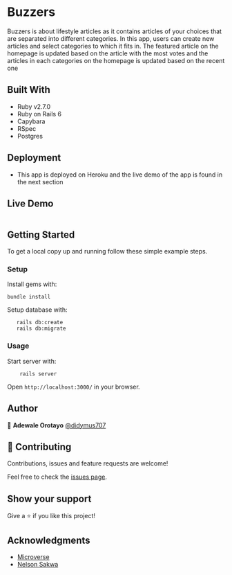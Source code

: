 # Buzzers

 Buzzers is about lifestyle articles as it contains articles of your choices that are separated into different categories. In this app, users can create new articles and select categories to which it fits in. The featured article on the homepage is updated based on the article with the most votes and the articles in each categories on the homepage is updated based on the recent one


## Built With

- Ruby v2.7.0
- Ruby on Rails 6
- Capybara
- RSpec
- Postgres

## Deployment
- This app is deployed on Heroku and the live demo of the app is found in the next section

## Live Demo
```
```

## Getting Started

To get a local copy up and running follow these simple example steps.


### Setup

Install gems with:

```
bundle install
```

Setup database with:

```
   rails db:create
   rails db:migrate
```

### Usage

Start server with:

```
    rails server
```

Open `http://localhost:3000/` in your browser.


## Author

👤 **Adewale Orotayo** 
 [@didymus707](https://github.com/didymus707)

## 🤝 Contributing

Contributions, issues and feature requests are welcome!

Feel free to check the [issues page](issues/).

## Show your support

Give a ⭐️ if you like this project!

## Acknowledgments

- [Microverse](https://www.microverse.org)
- [Nelson Sakwa](https://www.behance.net/sakwadesignstudio)


